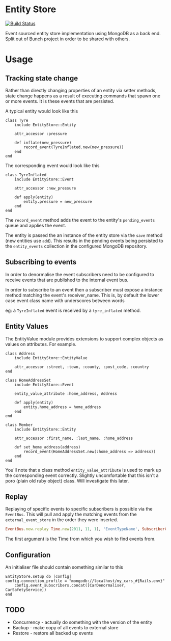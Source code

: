 # Entity Store

[![Build Status](https://secure.travis-ci.org/adambird/entity_store.png?branch=master)](http://travis-ci.org/adambird/entity_store)

Event sourced entity store implementation using MongoDB as a back end. Split out of Bunch project in order to be shared with others.

# Usage

## Tracking state change

Rather than directly changing properties of an entity via setter methods, state change happens as a result of executing commands that spawn one or more events. It is these events that are persisted.

A typical entity would look like this

	class Tyre
		include EntityStore::Entity

		attr_accessor :pressure

		def inflate(new_pressure)
			record_event(TyreInflated.new(new_pressure))
		end
	end

The corresponding event would look like this

	class TyreInflated
		include EntityStore::Event

		attr_accessor :new_pressure

		def apply(entity)
			entity.pressure = new_pressure
		end
	end

The `record_event` method adds the event to the entity's `pending_events` queue and applies the event. 

The entity is passed the an instance of the entity store via the `save` method (new entities use `add`). This results in the pending events being persisted to the `entity_events` collection in the configured MongoDB repository.

## Subscribing to events

In order to denormalise the event subscribers need to be configured to receive events that are published to the internal event bus. 

In order to subscribe to an event then a subscriber must expose a instance method matching the event's receiver_name. This is, by default the lower case event class name with underscores between words

eg: a `TyreInflated` event is received by a `tyre_inflated` method.

## Entity Values

The EntityValue module provides extensions to support complex objects as values on attributes. For example.

	class Address
		include EntityStore::EntityValue
		
		attr_accessor :street, :town, :county, :post_code, :country
	end
	
	class HomeAddressSet
		include EntityStore::Event
		
		entity_value_attribute :home_address, Address
		
		def	apply(entity)
			entity.home_address = home_address
		end
	end
	
	class Member
		include EntityStore::Entity
		
		attr_accessor :first_name, :last_name, :home_address
	
		def set_home_address(address)
			record_event(HomeAddressSet.new(:home_address => address))
		end
	end
		
You'll note that a class method `entity_value_attribute` is used to mark up the corresponding event correctly. Slightly uncomfortable that this isn't a poro (plain old ruby object) class. Will investigate this later.

## Replay

Replaying of specific events to specific subscribers is possible via the `EventBus`. This will pull and apply the matching events from the `external_event_store` in the order they were inserted.

```ruby
EventBus.new.replay Time.new(2011, 11, 1), 'EventTypeName', SubscriberClass
```

The first argument is the Time from which you wish to find events from.


## Configuration

An initialiser file should contain something similar to this

	EntityStore.setup do |config|
  	config.connection_profile = "mongodb://localhost/my_cars_#{Rails.env}"
		config.event_subscribers.concat([CarDenormaliser, CarSafetyService])
	end
	
## TODO

+ Concurrency - actually do something with the version of the entity
+ Backup - make copy of all events to external store
+ Restore - restore all backed up events
		